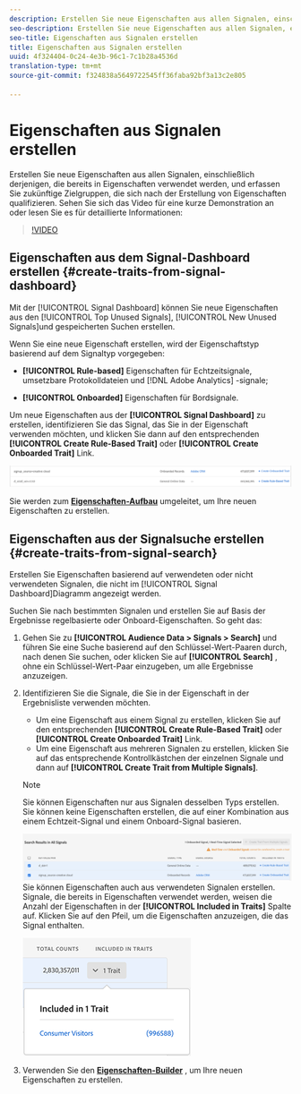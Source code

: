 ```yaml
---
description: Erstellen Sie neue Eigenschaften aus allen Signalen, einschließlich derjenigen, die bereits in Eigenschaften verwendet werden, und erfassen Sie zukünftige Zielgruppen, die sich nach der Erstellung von Eigenschaften qualifizieren.
seo-description: Erstellen Sie neue Eigenschaften aus allen Signalen, einschließlich derjenigen, die bereits in Eigenschaften verwendet werden, und erfassen Sie zukünftige Zielgruppen, die sich nach der Erstellung von Eigenschaften qualifizieren.
seo-title: Eigenschaften aus Signalen erstellen
title: Eigenschaften aus Signalen erstellen
uuid: 4f324404-0c24-4e3b-96c1-7c1b28a4536d
translation-type: tm+mt
source-git-commit: f324838a5649722545ff36faba92bf3a13c2e805

---
```



# Eigenschaften aus Signalen erstellen

Erstellen Sie neue Eigenschaften aus allen Signalen, einschließlich derjenigen, die bereits in Eigenschaften verwendet werden, und erfassen Sie zukünftige Zielgruppen, die sich nach der Erstellung von Eigenschaften qualifizieren. Sehen Sie sich das Video für eine kurze Demonstration an oder lesen Sie es für detaillierte Informationen:

>[!VIDEO](https://video.tv.adobe.com/v/25169/?quality=12&captions=ger)

## Eigenschaften aus dem Signal-Dashboard erstellen {#create-traits-from-signal-dashboard}

Mit der [!UICONTROL Signal Dashboard] können Sie neue Eigenschaften aus den [!UICONTROL Top Unused Signals], [!UICONTROL New Unused Signals]und gespeicherten Suchen erstellen.

Wenn Sie eine neue Eigenschaft erstellen, wird der Eigenschaftstyp basierend auf dem Signaltyp vorgegeben:

* **[!UICONTROL Rule-based]** Eigenschaften für Echtzeitsignale, umsetzbare Protokolldateien und [!DNL Adobe Analytics] -signale;

* **[!UICONTROL Onboarded]** Eigenschaften für Bordsignale.

Um neue Eigenschaften aus der **[!UICONTROL Signal Dashboard]** zu erstellen, identifizieren Sie das Signal, das Sie in der Eigenschaft verwenden möchten, und klicken Sie dann auf den entsprechenden **[!UICONTROL Create Rule-Based Trait]** oder **[!UICONTROL Create Onboarded Trait]** Link.

![](assets/signals-create-trait.png)

Sie werden zum **[Eigenschaften-Aufbau](../../features/traits/about-trait-builder.md)** umgeleitet, um Ihre neuen Eigenschaften zu erstellen.

## Eigenschaften aus der Signalsuche erstellen {#create-traits-from-signal-search}

Erstellen Sie Eigenschaften basierend auf verwendeten oder nicht verwendeten Signalen, die nicht im [!UICONTROL Signal Dashboard]Diagramm angezeigt werden.

Suchen Sie nach bestimmten Signalen und erstellen Sie auf Basis der Ergebnisse regelbasierte oder Onboard-Eigenschaften. So geht das:

1. Gehen Sie zu **[!UICONTROL Audience Data > Signals > Search]** und führen Sie eine Suche basierend auf den Schlüssel-Wert-Paaren durch, nach denen Sie suchen, oder klicken Sie auf **[!UICONTROL Search]** , ohne ein Schlüssel-Wert-Paar einzugeben, um alle Ergebnisse anzuzeigen.
2. Identifizieren Sie die Signale, die Sie in der Eigenschaft in der Ergebnisliste verwenden möchten.
   * Um eine Eigenschaft aus einem Signal zu erstellen, klicken Sie auf den entsprechenden **[!UICONTROL Create Rule-Based Trait]** oder **[!UICONTROL Create Onboarded Trait]** Link.
   * Um eine Eigenschaft aus mehreren Signalen zu erstellen, klicken Sie auf das entsprechende Kontrollkästchen der einzelnen Signale und dann auf **[!UICONTROL Create Trait from Multiple Signals]**.
   >[!NOTE]
   >Sie können Eigenschaften nur aus Signalen desselben Typs erstellen. Sie können keine Eigenschaften erstellen, die auf einer Kombination aus einem Echtzeit-Signal und einem Onboard-Signal basieren.
   >
   > ![](assets/signals-create-trait-search.png)
   >Sie können Eigenschaften auch aus verwendeten Signalen erstellen. Signale, die bereits in Eigenschaften verwendet werden, weisen die Anzahl der Eigenschaften in der **[!UICONTROL Included in Traits]** Spalte auf. Klicken Sie auf den Pfeil, um die Eigenschaften anzuzeigen, die das Signal enthalten.
   >
   >![](assets/signals-used-traits.png)

3. Verwenden Sie den **[Eigenschaften-Builder](../../features/traits/about-trait-builder.md)** , um Ihre neuen Eigenschaften zu erstellen.
